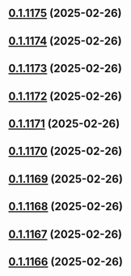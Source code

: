 ## [0.1.1175](https://github.com/binary-braids/terraform-oracle/compare/v0.1.1174...v0.1.1175) (2025-02-26)



## [0.1.1174](https://github.com/binary-braids/terraform-oracle/compare/v0.1.1173...v0.1.1174) (2025-02-26)



## [0.1.1173](https://github.com/binary-braids/terraform-oracle/compare/v0.1.1172...v0.1.1173) (2025-02-26)



## [0.1.1172](https://github.com/binary-braids/terraform-oracle/compare/v0.1.1171...v0.1.1172) (2025-02-26)



## [0.1.1171](https://github.com/binary-braids/terraform-oracle/compare/v0.1.1170...v0.1.1171) (2025-02-26)



## [0.1.1170](https://github.com/binary-braids/terraform-oracle/compare/v0.1.1169...v0.1.1170) (2025-02-26)



## [0.1.1169](https://github.com/binary-braids/terraform-oracle/compare/v0.1.1168...v0.1.1169) (2025-02-26)



## [0.1.1168](https://github.com/binary-braids/terraform-oracle/compare/v0.1.1167...v0.1.1168) (2025-02-26)



## [0.1.1167](https://github.com/binary-braids/terraform-oracle/compare/v0.1.1166...v0.1.1167) (2025-02-26)



## [0.1.1166](https://github.com/binary-braids/terraform-oracle/compare/v0.1.1165...v0.1.1166) (2025-02-26)



